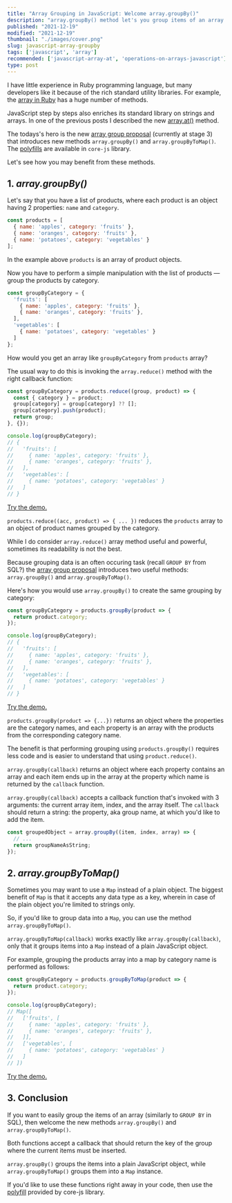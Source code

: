 ```yaml
---
title: "Array Grouping in JavaScript: Welcome array.groupBy()"
description: "array.groupBy() method let's you group items of an array by a certain criteria."  
published: "2021-12-19"
modified: "2021-12-19"
thumbnail: "./images/cover.png"
slug: javascript-array-groupby
tags: ['javascript', 'array']
recommended: ['javascript-array-at', 'operations-on-arrays-javascript']
type: post
---
```


I have little experience in Ruby programming language, but many developers like it because of the rich 
standard utility libraries. For example, the [array in Ruby](https://ruby-doc.org/core-3.0.2/Array.html) has a huge number of methods.  

JavaScript step by steps also enriches its standard library on strings and arrays. In one of the previous posts I described
the new [array.at()](/javascript-array-at/) method.  

The todays's hero is the new [array group proposal](https://github.com/tc39/proposal-array-grouping) (currently at stage 3) that introduces new methods `array.groupBy()` and `array.groupByToMap()`. The [polyfills](https://github.com/zloirock/core-js#array-grouping) are available in `core-js` library.  

Let's see how you may benefit from these methods.  

## 1. *array.groupBy()*

Let's say that you have a list of products, where each product is an object having 2 properties: `name` and `category`.  

```javascript
const products = [
  { name: 'apples', category: 'fruits' },
  { name: 'oranges', category: 'fruits' },
  { name: 'potatoes', category: 'vegetables' }
];
```

In the example above `products` is an array of product objects.  

Now you have to perform a simple manipulation with the list of products &mdash; group the products by category.  

```javascript
const groupByCategory = {
  'fruits': [
    { name: 'apples', category: 'fruits' }, 
    { name: 'oranges', category: 'fruits' },
  ],
  'vegetables': [
    { name: 'potatoes', category: 'vegetables' }
  ]
};
```

How would you get an array like `groupByCategory` from `products` array?  

The usual way to do this is invoking the `array.reduce()` method with the right callback function:

```javascript
const groupByCategory = products.reduce((group, product) => {
  const { category } = product;
  group[category] = group[category] ?? [];
  group[category].push(product);
  return group;
}, {});

console.log(groupByCategory);
// {
//   'fruits': [
//     { name: 'apples', category: 'fruits' }, 
//     { name: 'oranges', category: 'fruits' },
//   ],
//   'vegetables': [
//     { name: 'potatoes', category: 'vegetables' }
//   ]
// }
```
[Try the demo.](https://codesandbox.io/s/elastic-montalcini-tlgvt?file=/src/index.js)

`products.reduce((acc, product) => { ... })` reduces the `products` array to an object of product names grouped by the category.  

While I do consider `array.reduce()` array method useful and powerful, sometimes its readability is not the best.  

Because grouping data is an often occuring task (recall `GROUP BY` from SQL?) the [array group proposal](https://github.com/tc39/proposal-array-grouping) introduces two useful methods: `array.groupBy()` and `array.groupByToMap()`.  

Here's how you would use `array.groupBy()` to create the same grouping by category:

```javascript
const groupByCategory = products.groupBy(product => {
  return product.category;
});

console.log(groupByCategory); 
// {
//   'fruits': [
//     { name: 'apples', category: 'fruits' }, 
//     { name: 'oranges', category: 'fruits' },
//   ],
//   'vegetables': [
//     { name: 'potatoes', category: 'vegetables' }
//   ]
// }
```

[Try the demo.](https://codesandbox.io/s/bold-goodall-r3c4c?file=/src/index.js)

`products.groupBy(product => {...})` returns an object where the properties are the category names, and each property is an array with the products from the corresponding category name.  

The benefit is that performing grouping using `products.groupBy()` requires less code and is easier to understand that using `product.reduce()`.  

`array.groupBy(callback)` returns an object where each property contains an array and each item ends up in the array at the property which name is returned by the `callback` function.  

`array.groupBy(callback)` accepts a callback function that's invoked with 3 arguments: the current array item, index, and the array itself. The `callback` should return a string: the property, aka group name, at which you'd like to add the item.  

```javascript
const groupedObject = array.groupBy((item, index, array) => {
  // ...
  return groupNameAsString;
});
```

## 2. *array.groupByToMap()*

Sometimes you may want to use a `Map` instead of a plain object. The biggest benefit of `Map` is that it accepts any data type as a key, wherein in case of the plain object you're limited to strings only.  

So, if you'd like to group data into a `Map`, you can use the method `array.groupByToMap()`. 

`array.groupByToMap(callback)` works exactly like `array.groupBy(callback)`, only that it groups items into a `Map` instead of a plain JavaScript object.  

For example, grouping the products array into a map by category name is performed as follows:

```javascript
const groupByCategory = products.groupByToMap(product => {
  return product.category;
});

console.log(groupByCategory); 
// Map([
//   ['fruits', [
//     { name: 'apples', category: 'fruits' }, 
//     { name: 'oranges', category: 'fruits' },
//   ]],
//   ['vegetables', [
//     { name: 'potatoes', category: 'vegetables' }
//   ]
// ])
```

[Try the demo.](https://codesandbox.io/s/sparkling-waterfall-kdlpy?file=/src/index.js)

## 3. Conclusion

If you want to easily group the items of an array (similarly to `GROUP BY` in SQL), then welcome the new methods `array.groupBy()` and `array.groupByToMap()`.  

Both functions accept a callback that should return the key of the group where the current items must be inserted.  

`array.groupBy()` groups the items into a plain JavaScript object, while `array.groupByToMap()` groups them into a `Map` instance.  

If you'd like to use these functions right away in your code, then use the [polyfill](https://github.com/zloirock/core-js#array-grouping) provided by core-js library.  